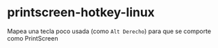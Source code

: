# printscreen-hotkey-linux
Mapea una tecla poco usada (como `Alt Derecho`) para que se comporte como PrintScreen
